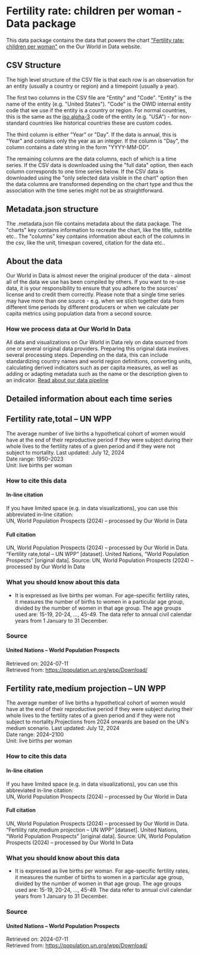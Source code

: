 # Fertility rate: children per woman - Data package

This data package contains the data that powers the chart ["Fertility rate: children per woman"](https://ourworldindata.org/grapher/fertility-rate-with-projections?time=earliest..2023&v=1&csvType=filtered&useColumnShortNames=false) on the Our World in Data website.

## CSV Structure

The high level structure of the CSV file is that each row is an observation for an entity (usually a country or region) and a timepoint (usually a year).

The first two columns in the CSV file are "Entity" and "Code". "Entity" is the name of the entity (e.g. "United States"). "Code" is the OWID internal entity code that we use if the entity is a country or region. For normal countries, this is the same as the [iso alpha-3](https://en.wikipedia.org/wiki/ISO_3166-1_alpha-3) code of the entity (e.g. "USA") - for non-standard countries like historical countries these are custom codes.

The third column is either "Year" or "Day". If the data is annual, this is "Year" and contains only the year as an integer. If the column is "Day", the column contains a date string in the form "YYYY-MM-DD".

The remaining columns are the data columns, each of which is a time series. If the CSV data is downloaded using the "full data" option, then each column corresponds to one time series below. If the CSV data is downloaded using the "only selected data visible in the chart" option then the data columns are transformed depending on the chart type and thus the association with the time series might not be as straightforward.

## Metadata.json structure

The .metadata.json file contains metadata about the data package. The "charts" key contains information to recreate the chart, like the title, subtitle etc.. The "columns" key contains information about each of the columns in the csv, like the unit, timespan covered, citation for the data etc..

## About the data

Our World in Data is almost never the original producer of the data - almost all of the data we use has been compiled by others. If you want to re-use data, it is your responsibility to ensure that you adhere to the sources' license and to credit them correctly. Please note that a single time series may have more than one source - e.g. when we stich together data from different time periods by different producers or when we calculate per capita metrics using population data from a second source.

### How we process data at Our World In Data
All data and visualizations on Our World in Data rely on data sourced from one or several original data providers. Preparing this original data involves several processing steps. Depending on the data, this can include standardizing country names and world region definitions, converting units, calculating derived indicators such as per capita measures, as well as adding or adapting metadata such as the name or the description given to an indicator.
[Read about our data pipeline](https://docs.owid.io/projects/etl/)

## Detailed information about each time series


## Fertility rate,total – UN WPP
The average number of live births a hypothetical cohort of women would have at the end of their reproductive period if they were subject during their whole lives to the fertility rates of a given period and if they were not subject to mortality.
Last updated: July 12, 2024  
Date range: 1950–2023  
Unit: live births per woman  


### How to cite this data

#### In-line citation
If you have limited space (e.g. in data visualizations), you can use this abbreviated in-line citation:  
UN, World Population Prospects (2024) – processed by Our World in Data

#### Full citation
UN, World Population Prospects (2024) – processed by Our World in Data. “Fertility rate,total – UN WPP” [dataset]. United Nations, “World Population Prospects” [original data].
Source: UN, World Population Prospects (2024) – processed by Our World In Data

### What you should know about this data
* It is expressed as live births per woman. For age-specific fertility rates, it measures the number of births to women in a particular age group, divided by the number of women in that age group. The age groups used are: 15-19, 20-24, ..., 45-49. The data refer to annual civil calendar years from 1 January to 31 December.

### Source

#### United Nations – World Population Prospects
Retrieved on: 2024-07-11  
Retrieved from: https://population.un.org/wpp/Download/  


## Fertility rate,medium projection – UN WPP
The average number of live births a hypothetical cohort of women would have at the end of their reproductive period if they were subject during their whole lives to the fertility rates of a given period and if they were not subject to mortality.Projections from 2024 onwards are based on the UN's medium scenario.
Last updated: July 12, 2024  
Date range: 2024–2100  
Unit: live births per woman  


### How to cite this data

#### In-line citation
If you have limited space (e.g. in data visualizations), you can use this abbreviated in-line citation:  
UN, World Population Prospects (2024) – processed by Our World in Data

#### Full citation
UN, World Population Prospects (2024) – processed by Our World in Data. “Fertility rate,medium projection – UN WPP” [dataset]. United Nations, “World Population Prospects” [original data].
Source: UN, World Population Prospects (2024) – processed by Our World In Data

### What you should know about this data
* It is expressed as live births per woman. For age-specific fertility rates, it measures the number of births to women in a particular age group, divided by the number of women in that age group. The age groups used are: 15-19, 20-24, ..., 45-49. The data refer to annual civil calendar years from 1 January to 31 December.

### Source

#### United Nations – World Population Prospects
Retrieved on: 2024-07-11  
Retrieved from: https://population.un.org/wpp/Download/  


    